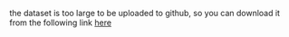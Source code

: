 the dataset is too large to be uploaded to github, so you can download it from the following link [here](https://www.kaggle.com/competitions/digit-recognizer/data)